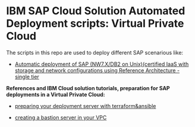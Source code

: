 # IBM SAP Cloud Solution Automated Deployment scripts: Virtual Private Cloud

The scripts in this repo are used to deploy different SAP scenarious like:

- [Automatic deployment of SAP (NW7.X/DB2 on Unix)(certified IaaS with storage and network configurations using Reference Architecture - single tier](https://github.com/IBM-Cloud/sap-automated-deployment-scripts/tree/dev/sapsingletierdb2)



**References and IBM Cloud solution tutorials, preparation for SAP deployments in a Virtual Private Cloud:**

- [preparing your deployment server with terraform&ansible](https://github.com/IBM-Cloud/terraform-provider-ibm)

- [creating a bastion server in your VPC](https://github.com/IBM-Cloud/vpc-tutorials/tree/master/vpc-secure-management-bastion-server)
